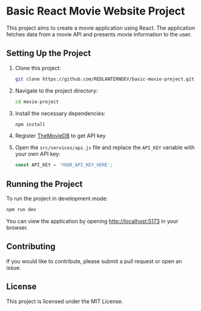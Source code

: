 # Basic React Movie Website Project

This project aims to create a movie application using React. The application fetches data from a movie API and presents movie information to the user.

## Setting Up the Project

1. Clone this project:
   ```bash
   git clone https://github.com/REDLANTERNDEV/basic-movie-project.git
   ```
2. Navigate to the project directory:
   ```bash
   cd movie-project
   ```
3. Install the necessary dependencies:
   ```bash
   npm install
   ```
4. Register [TheMovieDB](https://www.themoviedb.org/signup) to get API key
    
5. Open the `src/services/api.js` file and replace the `API_KEY` variable with your own API key:
   ```javascript
   const API_KEY = 'YOUR_API_KEY_HERE';
   ```

## Running the Project

To run the project in development mode:

```bash
npm run dev
```

You can view the application by opening [http://localhost:5173](http://localhost:5173) in your browser.

## Contributing

If you would like to contribute, please submit a pull request or open an issue.

## License

This project is licensed under the MIT License.
